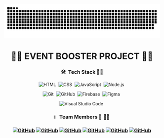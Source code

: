 ![github contribution grid snake animation](https://raw.githubusercontent.com/platane/platane/output/github-contribution-grid-snake.svg)

<h1 align="center"> 🐱‍👓 EVENT BOOSTER PROJECT 🐱‍💻</h1>

<h3 align="center"> 🛠 &nbsp;Tech Stack 🐱‍💻 </h3>

<span align="center"> 
  
![HTML](https://img.shields.io/badge/-HTML-05122A?style=flat&logo=HTML5)&nbsp;
![CSS](https://img.shields.io/badge/-CSS-05122A?style=flat&logo=CSS3&logoColor=1572B6)&nbsp;
![JavaScript](https://img.shields.io/badge/-JavaScript-05122A?style=flat&logo=javascript)&nbsp;
![Node.js](https://img.shields.io/badge/-Node.js-05122A?style=flat&logo=Node.js)&nbsp;
  
![Git](https://img.shields.io/badge/-Git-05122A?style=flat&logo=git)&nbsp;
![GitHub](https://img.shields.io/badge/-GitHub-05122A?style=flat&logo=github)&nbsp;
![Firebase](https://img.shields.io/badge/-Firebase-05122A?style=flat&logo=firebase)&nbsp;
![Figma](https://img.shields.io/badge/-Figma-05122A?style=flat&logo=figma)&nbsp;

![Visual Studio Code](https://img.shields.io/badge/-Visual%20Studio%20Code-05122A?style=flat&logo=visual-studio-code&logoColor=007ACC)&nbsp;

</span>

<h3 align="center"> ℹ️ &nbsp; Team Members 🐾 🐱‍🚀 <h3>
<span align="center"> 
  
<a align="center" href="https://github.com/Chivapchichi2">![GitHub](https://img.shields.io/badge/-Chivapchichi2-05122A?style=flat&logo=github)</a>
<a align="center" href="https://github.com/Lemout17">![GitHub](https://img.shields.io/badge/-Lemout17-05122A?style=flat&logo=github)</a>
<a align="center" href="https://github.com/VVariychuk">![GitHub](https://img.shields.io/badge/-VVariychuk-05122A?style=flat&logo=github)</a>
<a align="center" href="https://github.com/KalVasFlame">![GitHub](https://img.shields.io/badge/-KalVasFlame-05122A?style=flat&logo=github)</a>
<a align="center" href="https://github.com/iromjalis">![GitHub](https://img.shields.io/badge/-iromjalis-05122A?style=flat&logo=github)</a>
<a align="center" href="https://github.com/RuslanGolovach">![GitHub](https://img.shields.io/badge/-RuslanGolovach-05122A?style=flat&logo=github)</a>

</span>
